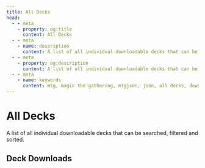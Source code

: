 ```yaml
---
title: All Decks
head:
  - - meta
    - property: og:title
      content: All Decks
  - - meta
    - name: description
      content: A list of all individual downloadable decks that can be searched, filtered and sorted.
  - - meta
    - property: og:description
      content: A list of all individual downloadable decks that can be searched, filtered and sorted.
  - - meta
    - name: keywords
      content: mtg, magic the gathering, mtgjson, json, all decks, download decks
---
```


# All Decks

A list of all individual downloadable decks that can be searched, filtered and sorted.

## Deck Downloads

<DownloadList file="DeckList" type="AllDecks" disableChecks="true"/>
